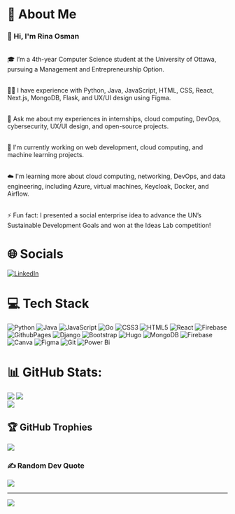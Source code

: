 # 💫 About Me
### 👋 Hi, I'm Rina Osman<br>

<br>🎓 I’m a 4th-year Computer Science student at the University of Ottawa, pursuing a Management and Entrepreneurship Option.

<br>👩‍💻 I have experience with Python, Java, JavaScript, HTML, CSS, React, Next.js, MongoDB, Flask, and UX/UI design using Figma.

<br>💬 Ask me about my experiences in internships, cloud computing, DevOps, cybersecurity, UX/UI design, and open-source projects.

<br>🌱 I'm currently working on web development, cloud computing, and machine learning projects.

<br>☁️ I'm learning more about cloud computing, networking, DevOps, and data engineering, including Azure, virtual machines, Keycloak, Docker, and Airflow.

<br>⚡ Fun fact: I presented a social enterprise idea to advance the UN’s Sustainable Development Goals and won at the Ideas Lab competition!

# 🌐 Socials
[![LinkedIn](https://img.shields.io/badge/LinkedIn-%230077B5.svg?logo=linkedin&logoColor=white)](https://www.linkedin.com/in/rina-osman/) 

# 💻 Tech Stack
![Python](https://img.shields.io/badge/python-3670A0?style=for-the-badge&logo=python&logoColor=ffdd54) ![Java](https://img.shields.io/badge/java-%23ED8B00.svg?style=for-the-badge&logo=openjdk&logoColor=white) ![JavaScript](https://img.shields.io/badge/javascript-%23323330.svg?style=for-the-badge&logo=javascript&logoColor=%23F7DF1E) ![Go](https://img.shields.io/badge/go-%2300ADD8.svg?style=for-the-badge&logo=go&logoColor=white) ![CSS3](https://img.shields.io/badge/css3-%231572B6.svg?style=for-the-badge&logo=css3&logoColor=white) ![HTML5](https://img.shields.io/badge/html5-%23E34F26.svg?style=for-the-badge&logo=html5&logoColor=white) ![React](https://img.shields.io/badge/react-%2320232a.svg?style=for-the-badge&logo=react&logoColor=%2361DAFB) ![Firebase](https://img.shields.io/badge/firebase-%23039BE5.svg?style=for-the-badge&logo=firebase) ![GithubPages](https://img.shields.io/badge/github%20pages-121013?style=for-the-badge&logo=github&logoColor=white) ![Django](https://img.shields.io/badge/django-%23092E20.svg?style=for-the-badge&logo=django&logoColor=white) ![Bootstrap](https://img.shields.io/badge/bootstrap-%238511FA.svg?style=for-the-badge&logo=bootstrap&logoColor=white) ![Hugo](https://img.shields.io/badge/Hugo-black.svg?style=for-the-badge&logo=Hugo) ![MongoDB](https://img.shields.io/badge/MongoDB-%234ea94b.svg?style=for-the-badge&logo=mongodb&logoColor=white) ![Firebase](https://img.shields.io/badge/firebase-a08021?style=for-the-badge&logo=firebase&logoColor=ffcd34) ![Canva](https://img.shields.io/badge/Canva-%2300C4CC.svg?style=for-the-badge&logo=Canva&logoColor=white) ![Figma](https://img.shields.io/badge/figma-%23F24E1E.svg?style=for-the-badge&logo=figma&logoColor=white) ![Git](https://img.shields.io/badge/git-%23F05033.svg?style=for-the-badge&logo=git&logoColor=white) ![Power Bi](https://img.shields.io/badge/power_bi-F2C811?style=for-the-badge&logo=powerbi&logoColor=black)

# 📊 GitHub Stats:
![](https://github-readme-stats.vercel.app/api?username=rinaxosman&theme=tokyonight&hide_border=true&include_all_commits=false&count_private=false) ![](https://github-readme-stats.vercel.app/api/top-langs/?username=rinaxosman&theme=tokyonight&hide_border=true&include_all_commits=true&count_private=true&layout=compact) <br/>
![](https://github-readme-streak-stats.herokuapp.com/?user=rinaxosman&theme=tokyonight&hide_border=true) 

## 🏆 GitHub Trophies
![](https://github-profile-trophy.vercel.app/?username=rinaxosman&theme=onedark&no-frame=true&no-bg=false&margin-w=4)

### ✍️ Random Dev Quote
![](https://quotes-github-readme.vercel.app/api?type=horizontal&theme=tokyonight)

---
[![](https://visitcount.itsvg.in/api?id=rinaxosman&icon=1&color=9)](https://visitcount.itsvg.in)

